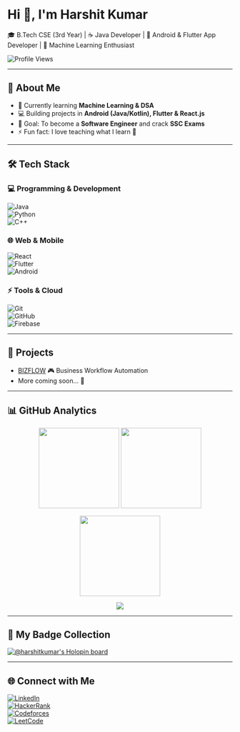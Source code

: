 # Hi 👋, I'm Harshit Kumar  

🎓 B.Tech CSE (3rd Year) | ☕ Java Developer | 📱 Android & Flutter App Developer | 🚀 Machine Learning Enthusiast  

![Profile Views](https://komarev.com/ghpvc/?username=harshitkumargupta&color=blue&style=for-the-badge)

---

## 🚀 About Me  
- 🌱 Currently learning **Machine Learning & DSA**  
- 💻 Building projects in **Android (Java/Kotlin), Flutter & React.js**  
- 🎯 Goal: To become a **Software Engineer** and crack **SSC Exams**  
- ⚡ Fun fact: I love teaching what I learn 🤝  

---

## 🛠️ Tech Stack  

### 💻 Programming & Development  
![Java](https://img.shields.io/badge/Java-orange?style=for-the-badge&logo=java)  
![Python](https://img.shields.io/badge/Python-blue?style=for-the-badge&logo=python)  
![C++](https://img.shields.io/badge/C++-00599C?style=for-the-badge&logo=c%2B%2B)  

### 🌐 Web & Mobile  
![React](https://img.shields.io/badge/React-black?style=for-the-badge&logo=react)  
![Flutter](https://img.shields.io/badge/Flutter-02569B?style=for-the-badge&logo=flutter)  
![Android](https://img.shields.io/badge/Android-green?style=for-the-badge&logo=android)  

### ⚡ Tools & Cloud  
![Git](https://img.shields.io/badge/Git-F05032?style=for-the-badge&logo=git&logoColor=white)  
![GitHub](https://img.shields.io/badge/GitHub-181717?style=for-the-badge&logo=github)  
![Firebase](https://img.shields.io/badge/Firebase-ffca28?style=for-the-badge&logo=firebase&logoColor=black)  

---

## 🌟 Projects  
- [BIZFLOW](https://github.com/harshitkumargupta/Bizflow-Project) 🎮 Business Workflow Automation  
- More coming soon... 🚀  

---

## 📊 GitHub Analytics  

<p align="center">
  <img src="https://github-readme-stats.vercel.app/api?username=harshitkumargupta&show_icons=true&theme=tokyonight&hide_border=true" height="180em" />
  <img src="https://github-readme-stats.vercel.app/api/top-langs/?username=harshitkumargupta&layout=compact&theme=tokyonight&hide_border=true" height="180em" />
</p>

<p align="center">
  <img src="https://streak-stats.demolab.com?user=harshitkumargupta&theme=tokyonight&hide_border=true" height="180em" />
</p>

<p align="center">
  <img src="https://github-readme-activity-graph.vercel.app/graph?username=harshitkumargupta&theme=tokyo-night&hide_border=true" />
</p>  

---

## 🏅 My Badge Collection  

[![@harshitkumar's Holopin board](https://holopin.me/harshitkumar)]([https://holopin.io/@harshitkumar](https://www.holopin.io/@harshitkumargupta#badges))  

---

## 🌐 Connect with Me  

[![LinkedIn](https://img.shields.io/badge/LinkedIn-blue?style=for-the-badge&logo=linkedin)](https://www.linkedin.com/in/harshit-kumar-gupta-067899299/)  
[![HackerRank](https://img.shields.io/badge/HackerRank-2EC866?style=for-the-badge&logo=HackerRank&logoColor=white)](https://www.hackerrank.com/profile/harshitkumargup2)  
[![Codeforces](https://img.shields.io/badge/Codeforces-orange?style=for-the-badge&logo=codeforces)](https://codeforces.com/profile/harshitkumar20)  
[![LeetCode](https://img.shields.io/badge/LeetCode-black?style=for-the-badge&logo=leetcode)](https://leetcode.com/u/harshit_gupta04/)  

